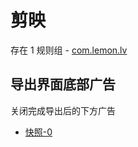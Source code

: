 # 剪映

存在 1 规则组 - [com.lemon.lv](/src/apps/com.lemon.lv.ts)

## 导出界面底部广告

关闭完成导出后的下方广告

- [快照-0](https://gkd-kit.gitee.io/import/12911010)
